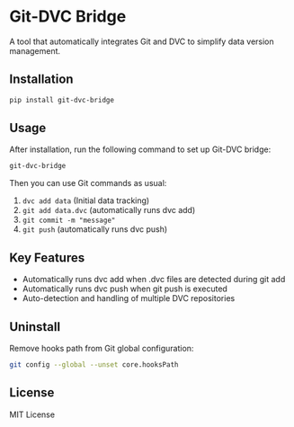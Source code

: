 # Git-DVC Bridge

A tool that automatically integrates Git and DVC to simplify data version management.

## Installation

```bash
pip install git-dvc-bridge
```

## Usage

After installation, run the following command to set up Git-DVC bridge:

```bash
git-dvc-bridge
```

Then you can use Git commands as usual:

1. `dvc add data` (Initial data tracking)
2. `git add data.dvc` (automatically runs dvc add)
3. `git commit -m "message"`
4. `git push` (automatically runs dvc push)

## Key Features

- Automatically runs dvc add when .dvc files are detected during git add
- Automatically runs dvc push when git push is executed
- Auto-detection and handling of multiple DVC repositories

## Uninstall

Remove hooks path from Git global configuration:

```bash
git config --global --unset core.hooksPath
```

## License

MIT License
